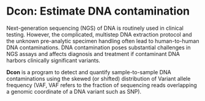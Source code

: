 # Dcon: Estimate DNA contamination

Next-generation sequencing (NGS) of DNA is routinely used in clinical testing. However,
the complicated, multistep DNA extraction protocol and the unknown pre-analytic specimen
handling often lead to human-to-human DNA contaminations. DNA contamination poses
substantial challenges in NGS assays and affects diagnosis and treatment if contaminant
DNA harbors clinically significant variants.

**Dcon** is a program to detect and quantify sample-to-sample DNA contaminations using the
skewed (or shifted) distribution of Variant allele frequency (VAF, VAF refers to the
fraction of sequencing reads overlapping a genomic coordinate of a DNA variant such as SNP).  
